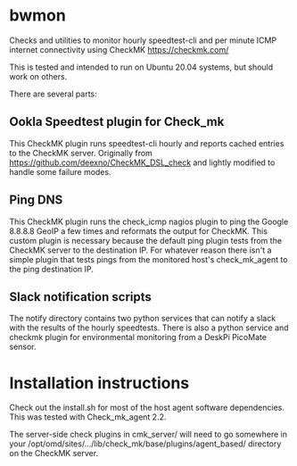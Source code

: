 # bwmon
Checks and utilities to monitor hourly speedtest-cli and per minute ICMP internet connectivity using CheckMK
https://checkmk.com/

This is tested and intended to run on Ubuntu 20.04 systems, but should work on others.

There are several parts:

## Ookla Speedtest plugin for Check_mk
This CheckMK plugin runs speedtest-cli hourly and reports cached entries to the CheckMK server.
Originally from https://github.com/deexno/CheckMK_DSL_check and lightly modified to handle some failure modes.

## Ping DNS
This CheckMK plugin runs the check_icmp nagios plugin to ping the Google 8.8.8.8 GeoIP a few times and reformats the output for CheckMK.  This custom plugin is necessary because the default ping plugin tests from the CheckMK server to the destination IP.  For whatever reason there isn't a simple plugin that tests pings from the monitored host's check_mk_agent to the ping destination IP.

## Slack notification scripts
The notify directory contains two python services that can notify a slack with the results of the hourly speedtests.
There is also a python service and checkmk plugin for environmental monitoring from a DeskPi PicoMate sensor.

# Installation instructions
Check out the install.sh for most of the host agent software dependencies.  This was tested with Check_mk_agent 2.2.

The server-side check plugins in cmk_server/ will need to go somewhere in your /opt/omd/sites/.../lib/check_mk/base/plugins/agent_based/  directory on the CheckMK server.
